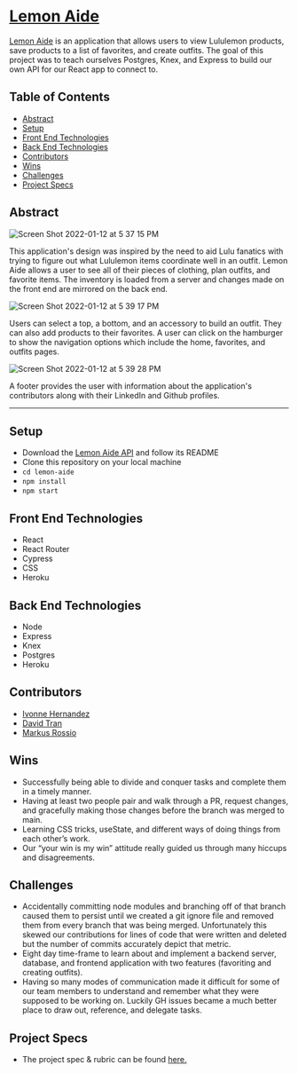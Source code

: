 # [Lemon Aide](https://blooming-inlet-69061.herokuapp.com/)

[Lemon Aide](https://blooming-inlet-69061.herokuapp.com/) is an application that allows users to view Lululemon products, save products to a list of favorites, and create outfits. The goal of this project was to teach ourselves Postgres, Knex, and Express to build our own API for our React app to connect to.

## Table of Contents
  - [Abstract](#abstract)
  - [Setup](#setup)
  - [Front End Technologies](#front)
  - [Back End Technologies](#back)
  - [Contributors](#contributors)
  - [Wins](#wins)
  - [Challenges](#challenges)
  - [Project Specs](#project)

## Abstract
  ![Screen Shot 2022-01-12 at 5 37 15 PM](https://user-images.githubusercontent.com/60856601/149245083-87c2126b-65a7-4494-998e-0aa566575f1a.png)


  This application's design was inspired by the need to aid Lulu fanatics with trying to figure out what Lululemon items coordinate well in an outfit. Lemon Aide allows a user to see all of their pieces of clothing, plan outfits, and favorite items. The inventory is loaded from a server and changes made on the front end are mirrored on the back end. 

  ![Screen Shot 2022-01-12 at 5 39 17 PM](https://user-images.githubusercontent.com/60856601/149245349-77805417-42d3-4c52-b05c-4bc775242b46.png)

  Users can select a top, a bottom, and an accessory to build an outfit. They can also add products to their favorites. A user can click on the hamburger to show the navigation options which include the home, favorites, and outfits pages. 

  ![Screen Shot 2022-01-12 at 5 39 28 PM](https://user-images.githubusercontent.com/60856601/149245282-ecbea273-4128-49c7-8c7c-97b3d8b733ac.png)

  A footer provides the user with information about the application's contributors along with their LinkedIn and Github profiles.

---

## Setup
  - Download the [Lemon Aide API](https://github.com/isleofyou/lemon-aide-api) and follow its README
  - Clone this repository on your local machine
  - `cd lemon-aide`
  - `npm install`
  - `npm start`

## Front End Technologies 
  - React
  - React Router
  - Cypress
  - CSS
  - Heroku

## Back End Technologies 
  - Node
  - Express
  - Knex
  - Postgres
  - Heroku

## Contributors
  - [Ivonne Hernandez](https://github.com/ivonne-hernandez)
  - [David Tran](https://github.com/isleofyou)
  - [Markus Rossio](https://github.com/Markus-Xavier)

## Wins
  - Successfully being able to divide and conquer tasks and complete them in a timely manner.
  - Having at least two people pair and walk through a PR, request changes, and gracefully making those changes before the branch was merged to main.
  - Learning CSS tricks, useState, and different ways of doing things from each other’s work.
  - Our “your win is my win” attitude really guided us through many hiccups and disagreements.

## Challenges
  - Accidentally committing node modules and branching off of that branch caused them to persist until we created a git ignore file and removed them from every branch that was being merged. Unfortunately this skewed our contributions for lines of code that were written and deleted but the number of commits accurately depict that metric.
  - Eight day time-frame to learn about and implement a backend server, database, and frontend application with two features (favoriting and creating outfits).
  - Having so many modes of communication made it difficult for some of our team members to understand and remember what they were supposed to be working on. Luckily GH issues became a much better place to draw out, reference, and delegate tasks.

## Project Specs
  - The project spec & rubric can be found [here.](https://frontend.turing.edu/projects/module-3/stretch.html)
